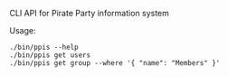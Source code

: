 CLI API for Pirate Party information system

Usage:

    ./bin/ppis --help
    ./bin/ppis get users
    ./bin/ppis get group --where '{ "name": "Members" }'
